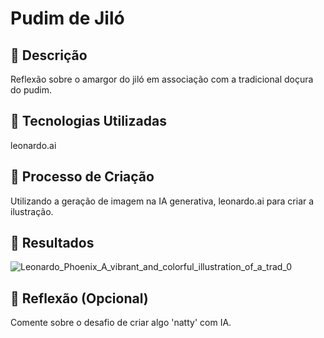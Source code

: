 # Pudim de Jiló
## 📒 Descrição
Reflexão sobre o amargor do jiló em associação com a tradicional doçura do pudim.

## 🤖 Tecnologias Utilizadas
leonardo.ai

## 🧐 Processo de Criação
Utilizando a geração de imagem na IA generativa, leonardo.ai para criar a ilustração.

## 🚀 Resultados
![Leonardo_Phoenix_A_vibrant_and_colorful_illustration_of_a_trad_0](https://github.com/user-attachments/assets/04065bf4-61b0-4649-b5e1-6d12a54929e5)


## 💭 Reflexão (Opcional)
Comente sobre o desafio de criar algo 'natty' com IA.
